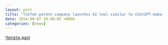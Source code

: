 ```yaml
---
layout: post
title: "TikTok-parent company launches AI tool similar to ChatGPT-maker OpenAI - Times of India"
date: 2024-08-07 10:40:05 +0000
categories: [news]
---
```


[Читати далі](https://timesofindia.indiatimes.com/technology/tech-news/tiktok-parent-company-launches-ai-tool-similar-to-chatgpt-maker-openai/articleshow/112325255.cms)
